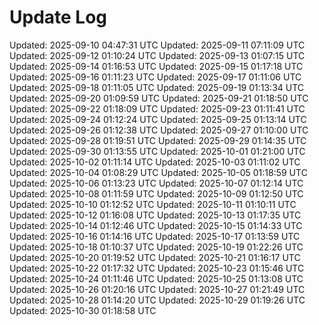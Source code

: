 <!--
MIT License

Copyright (c) 2025 Japer Technology Pty. Ltd.

Permission is hereby granted, free of charge, to any person obtaining a copy
of this software and associated documentation files (the "Software"), to deal
in the Software without restriction, including without limitation the rights
to use, copy, modify, merge, publish, distribute, sublicense, and/or sell
copies of the Software, and to permit persons to whom the Software is
furnished to do so, subject to the following conditions:

The above copyright notice and this permission notice shall be included in all
copies or substantial portions of the Software.

THE SOFTWARE IS PROVIDED "AS IS", WITHOUT WARRANTY OF ANY KIND, EXPRESS OR
IMPLIED, INCLUDING BUT NOT LIMITED TO THE WARRANTIES OF MERCHANTABILITY,
FITNESS FOR A PARTICULAR PURPOSE AND NONINFRINGEMENT. IN NO EVENT SHALL THE
AUTHORS OR COPYRIGHT HOLDERS BE LIABLE FOR ANY CLAIM, DAMAGES OR OTHER
LIABILITY, WHETHER IN AN ACTION OF CONTRACT, TORT OR OTHERWISE, ARISING FROM,
OUT OF OR IN CONNECTION WITH THE SOFTWARE OR THE USE OR OTHER DEALINGS IN THE
SOFTWARE.
-->
# Update Log

Updated: 2025-09-10 04:47:31 UTC
Updated: 2025-09-11 07:11:09 UTC
Updated: 2025-09-12 01:10:24 UTC
Updated: 2025-09-13 01:07:15 UTC
Updated: 2025-09-14 01:16:53 UTC
Updated: 2025-09-15 01:17:18 UTC
Updated: 2025-09-16 01:11:23 UTC
Updated: 2025-09-17 01:11:06 UTC
Updated: 2025-09-18 01:11:05 UTC
Updated: 2025-09-19 01:13:34 UTC
Updated: 2025-09-20 01:09:59 UTC
Updated: 2025-09-21 01:18:50 UTC
Updated: 2025-09-22 01:18:09 UTC
Updated: 2025-09-23 01:11:41 UTC
Updated: 2025-09-24 01:12:24 UTC
Updated: 2025-09-25 01:13:14 UTC
Updated: 2025-09-26 01:12:38 UTC
Updated: 2025-09-27 01:10:00 UTC
Updated: 2025-09-28 01:19:51 UTC
Updated: 2025-09-29 01:14:35 UTC
Updated: 2025-09-30 01:13:55 UTC
Updated: 2025-10-01 01:21:00 UTC
Updated: 2025-10-02 01:11:14 UTC
Updated: 2025-10-03 01:11:02 UTC
Updated: 2025-10-04 01:08:29 UTC
Updated: 2025-10-05 01:18:59 UTC
Updated: 2025-10-06 01:13:23 UTC
Updated: 2025-10-07 01:12:14 UTC
Updated: 2025-10-08 01:11:59 UTC
Updated: 2025-10-09 01:12:50 UTC
Updated: 2025-10-10 01:12:52 UTC
Updated: 2025-10-11 01:10:11 UTC
Updated: 2025-10-12 01:16:08 UTC
Updated: 2025-10-13 01:17:35 UTC
Updated: 2025-10-14 01:12:46 UTC
Updated: 2025-10-15 01:14:33 UTC
Updated: 2025-10-16 01:14:16 UTC
Updated: 2025-10-17 01:13:59 UTC
Updated: 2025-10-18 01:10:37 UTC
Updated: 2025-10-19 01:22:26 UTC
Updated: 2025-10-20 01:19:52 UTC
Updated: 2025-10-21 01:16:17 UTC
Updated: 2025-10-22 01:17:32 UTC
Updated: 2025-10-23 01:15:46 UTC
Updated: 2025-10-24 01:11:46 UTC
Updated: 2025-10-25 01:13:08 UTC
Updated: 2025-10-26 01:20:16 UTC
Updated: 2025-10-27 01:21:49 UTC
Updated: 2025-10-28 01:14:20 UTC
Updated: 2025-10-29 01:19:26 UTC
Updated: 2025-10-30 01:18:58 UTC
